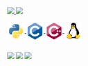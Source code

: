  <div>
  <a href="https://github.com/vicenteigor">
  <img height="180em" src="https://github-readme-stats.vercel.app/api?username=igorvicente&show_icons=true&theme=synthwave&include_all_commits=true&count_private=true"/>
  <img height="120" src="https://github-readme-stats.vercel.app/api/top-langs/?username=igorvicente&layout=compact&langs_count=7&theme=synthwave"/>
</div>
 
 <div style="display: inline_block"><br>
  <img align="center" alt="Igor-Python" height="40" width="40" src="https://raw.githubusercontent.com/devicons/devicon/master/icons/python/python-original.svg">
  <img align="center" alt="Igor-c" height="40" width="40" src="https://raw.githubusercontent.com/devicons/devicon/master/icons/c/c-original.svg">
  <img align="center" alt="Igor-c++" height="40" width="40" src="https://raw.githubusercontent.com/devicons/devicon/master/icons/cplusplus/cplusplus-original.svg">
   <img align="center" alt="Igor-c++" height="40" width="40" src="https://raw.githubusercontent.com/devicons/devicon/master/icons/linux/linux-original.svg">
</div>

 ##

<div> 
  <a href = "mailto:vicente.igor2@gmail.com"><img src="https://img.shields.io/badge/-Gmail-%23333?style=for-the-badge&logo=gmail&logoColor=white" target="_blank"></a>
  <a href="https://www.linkedin.com/in/vicente-igor" target="_blank"><img src="https://img.shields.io/badge/-LinkedIn-%230077B5?style=for-the-badge&logo=linkedin&logoColor=white" target="_blank"></a> 
 <a href="https://instagram.com/theigorvicente" target="_blank"><img src="https://img.shields.io/badge/-Instagram-%23E4405F?style=for-the-badge&logo=instagram&logoColor=white" target="_blank"></a>
 
</div>







